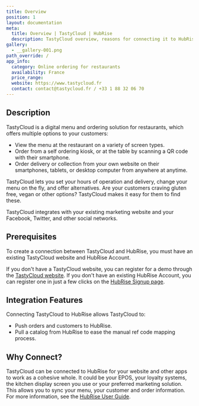 ```yaml
---
title: Overview
position: 1
layout: documentation
meta:
  title: Overview | TastyCloud | HubRise
  description: TastyCloud overview, reasons for connecting it to HubRise and summary of integrated features. Synchronise data between your EPOS and your apps.
gallery:
  - __gallery-001.png
path_override: /
app_info:
  category: Online ordering for restaurants
  availability: France
  price_range:
  website: https://www.tastycloud.fr
  contact: contact@tastycloud.fr / +33 1 88 32 06 70
---
```


## Description

TastyCloud is a digital menu and ordering solution for restaurants, which offers multiple options to your customers:
 
- View the menu at the restaurant on a variety of screen types.
- Order from a self ordering kiosk, or at the table by scanning a QR code with their smartphone.
- Order delivery or collection from your own website on their smartphones, tablets, or desktop computer from anywhere at anytime.

TastyCloud lets you set your hours of operation and delivery, change your menu on the fly, and offer alternatives. Are your customers craving gluten free, vegan or other options? TastyCloud makes it easy for them to find these.

TastyCloud integrates with your existing marketing website and your Facebook, Twitter, and other social networks. 

## Prerequisites

To create a connection between TastyCloud and HubRise, you must have an existing TastyCloud website and HubRise Account.

If you don't have a TastyCloud website, you can register for a demo through the [TastyCloud website](https://www.tastycloud.fr/).
If you don't have an existing HubRise Account, you can register one in just a few clicks on the [HubRise Signup page](https://manager.hubrise.com/signup).

## Integration Features

Connecting TastyCloud to HubRise allows TastyCloud to:

- Push orders and customers to HubRise.
- Pull a catalog from HubRise to ease the manual ref code mapping process.

## Why Connect?

TastyCloud can be connected to HubRise for your website and other apps to work as a cohesive whole. It could be your EPOS, your loyalty systems, the kitchen display screen you use or your preferred marketing solution. This allows you to sync your menu, your customer and order information. For more information, see the [HubRise User Guide](/docs).
